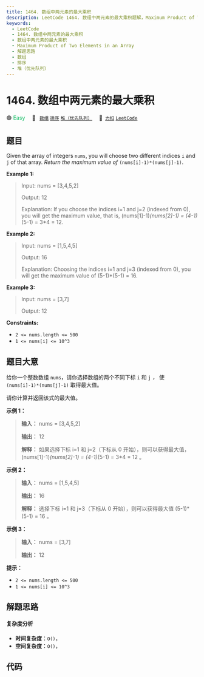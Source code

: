 ```yaml
---
title: 1464. 数组中两元素的最大乘积
description: LeetCode 1464. 数组中两元素的最大乘积题解，Maximum Product of Two Elements in an Array，包含解题思路、复杂度分析以及完整的 JavaScript 代码实现。
keywords:
  - LeetCode
  - 1464. 数组中两元素的最大乘积
  - 数组中两元素的最大乘积
  - Maximum Product of Two Elements in an Array
  - 解题思路
  - 数组
  - 排序
  - 堆（优先队列）
---
```


# 1464. 数组中两元素的最大乘积

🟢 <font color=#15bd66>Easy</font>&emsp; 🔖&ensp; [`数组`](/tag/array.md) [`排序`](/tag/sorting.md) [`堆（优先队列）`](/tag/heap-priority-queue.md)&emsp; 🔗&ensp;[`力扣`](https://leetcode.cn/problems/maximum-product-of-two-elements-in-an-array) [`LeetCode`](https://leetcode.com/problems/maximum-product-of-two-elements-in-an-array)

## 题目

Given the array of integers `nums`, you will choose two different indices `i`
and `j` of that array. _Return the maximum value of_
`(nums[i]-1)*(nums[j]-1)`.



**Example 1:**

> Input: nums = [3,4,5,2]
> 
> Output: 12 
> 
> Explanation: If you choose the indices i=1 and j=2 (indexed from 0), you will get the maximum value, that is, (nums[1]-1)*(nums[2]-1) = (4-1)*(5-1) = 3*4 = 12. 

**Example 2:**

> Input: nums = [1,5,4,5]
> 
> Output: 16
> 
> Explanation: Choosing the indices i=1 and j=3 (indexed from 0), you will get the maximum value of (5-1)*(5-1) = 16.

**Example 3:**

> Input: nums = [3,7]
> 
> Output: 12

**Constraints:**

  * `2 <= nums.length <= 500`
  * `1 <= nums[i] <= 10^3`


## 题目大意

给你一个整数数组 `nums`，请你选择数组的两个不同下标 `i` 和 `j` _，_ 使 `(nums[i]-1)*(nums[j]-1)` 取得最大值。

请你计算并返回该式的最大值。



**示例 1：**

> 
> 
> 
> 
> 
> **输入：** nums = [3,4,5,2]
> 
> **输出：** 12 
> 
> **解释：** 如果选择下标 i=1 和 j=2（下标从 0 开始），则可以获得最大值，(nums[1]-1)*(nums[2]-1) = (4-1)*(5-1) = 3*4 = 12 。 
> 
> 

**示例 2：**

> 
> 
> 
> 
> 
> **输入：** nums = [1,5,4,5]
> 
> **输出：** 16
> 
> **解释：** 选择下标 i=1 和 j=3（下标从 0 开始），则可以获得最大值 (5-1)*(5-1) = 16 。
> 
> 

**示例 3：**

> 
> 
> 
> 
> 
> **输入：** nums = [3,7]
> 
> **输出：** 12
> 
> 



**提示：**

  * `2 <= nums.length <= 500`
  * `1 <= nums[i] <= 10^3`


## 解题思路

#### 复杂度分析

- **时间复杂度**：`O()`，
- **空间复杂度**：`O()`，

## 代码

```javascript

```